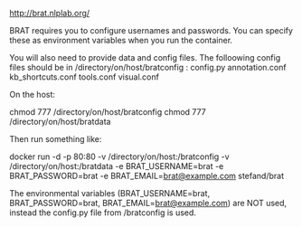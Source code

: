 http://brat.nlplab.org/

BRAT requires you to configure usernames and passwords. You can specify these as environment variables when you run the container.

You will also need to provide data and config files. The folloowing config files should be in /directory/on/host/bratconfig :
config.py
annotation.conf
kb_shortcuts.conf
tools.conf
visual.conf

On the host:

chmod 777 /directory/on/host/bratconfig
chmod 777 /directory/on/host/bratdata

Then run something like:

  docker run -d -p 80:80 -v /directory/on/host:/bratconfig -v /directory/on/host:/bratdata -e BRAT_USERNAME=brat -e BRAT_PASSWORD=brat -e BRAT_EMAIL=brat@example.com  stefand/brat
  
The environmental variables (BRAT_USERNAME=brat, BRAT_PASSWORD=brat, BRAT_EMAIL=brat@example.com) are NOT used, instead the config.py file from /bratconfig is used.





